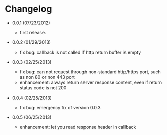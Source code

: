 # Changelog

 - 0.0.1 (07/23/2012)
   - first release.

 - 0.0.2 (01/29/2013)
   - fix bug: callback is not called if http return buffer is empty

 - 0.0.3 (02/25/2013)
   - fix bug: can not request through non-standard http/https port, such as non 80 or non 443 port
   - enhancement: always return server response content, even if return status code is not 200

 - 0.0.4 (02/25/2013)
   - fix bug: emergency fix of version 0.0.3

 - 0.0.5 (06/25/2013)
   - enhancement: let you read response header in callback
